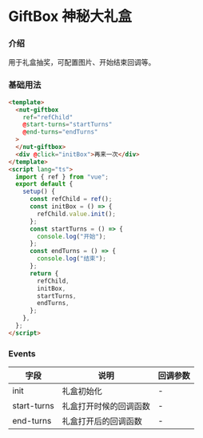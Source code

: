 # GiftBox 神秘大礼盒

### 介绍

用于礼盒抽奖，可配置图片、开始结束回调等。


### 基础用法

```html
<template>
  <nut-giftbox
    ref="refChild"
    @start-turns="startTurns"
    @end-turns="endTurns"
  >
  </nut-giftbox>
  <div @click="initBox">再来一次</div>
</template>
<script lang="ts">
  import { ref } from "vue";
  export default {
    setup() {
      const refChild = ref();
      const initBox = () => {
        refChild.value.init();
      };
      const startTurns = () => {
        console.log("开始");
      };
      const endTurns = () => {
        console.log("结束");
      };
      return {
        refChild,
        initBox,
        startTurns,
        endTurns,
      };
    },
  };
</script>
```

### Events

| 字段        | 说明                   | 回调参数 |
| ----------- | ---------------------- | -------- |
| init        | 礼盒初始化             | -        |
| start-turns | 礼盒打开时候的回调函数 | -        |
| end-turns   | 礼盒打开后的回调函数   | -        |
